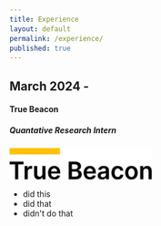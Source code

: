 ```yaml
---
title: Experience
layout: default
permalink: /experience/
published: true
---
```


## March 2024 - 
#### True Beacon
##### Quantative Research Intern 
<img src="/assets/images/TrueBeacon.png" width="250">

- did this
- did that
- didn't do that
